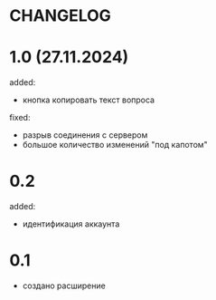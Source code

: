 
# CHANGELOG

# 1.0 (27.11.2024)

added:

+ кнопка копировать текст вопроса

fixed:

+ разрыв соединения с сервером
+ большое количество изменений "под капотом"

# 0.2

added:

+ идентификация аккаунта

# 0.1

+ создано расширение
